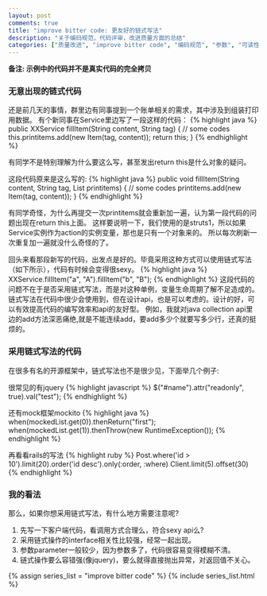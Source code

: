 ```yaml
---
layout: post
comments: true
title: "improve bitter code: 更友好的链式写法"
description: "关于编码规范，代码评审，改进质量方面的总结"
categories: ["质量改进", "improve bitter code", "编码规范", "参数", "可读性", "接口"]
---
```


__备注: 示例中的代码并不是真实代码的完全拷贝__

### 无意出现的链式代码
还是前几天的事情，群里边有同事提到一个账单相关的需求，其中涉及到组装打印用数据。
有个新同事在Service里边写了一段这样的代码：
{% highlight java %}
public XXService fillItem(String content, String tag) {
    // some codes
    this.printitems.add(new Item(tag, content));
    return this;
}
{% endhighlight %}

有同学不是特别理解为什么要这么写，甚至发出return this是什么对象的疑问。

这段代码原来是这么写的:
{% highlight java %}
public void fillItem(String content, String tag, List printitems) {
    // some codes
    printitems.add(new Item(tag, content));
}
{% endhighlight %}

有同学奇怪，为什么再提交一次printitems就会重新加一遍，认为第一段代码的问题出现在return this上面。
这样要说明一下，我们使用的是struts1，所以如果Service实例作为action的实例变量，那也是只有一个对象来的。
所以每次刷新一次重复加一遍就没什么奇怪的了。

回头来看那段新写的代码，出发点是好的。毕竟采用这种方式可以使用链式写法（如下所示），代码有时候会变得很sexy。
{% highlight java %}
XXService.fillItem("a", "A").fillItem("b", "B");
{% endhighlight %}
这段代码的问题不在于是否采用链式写法，而是对这种单例，变量生命周期了解不足造成的。
链式写法在代码中很少会使用到，但在设计api，也是可以考虑的。设计的好，可以有效提高代码的编写效率和api的友好型。
例如，我就对java collection api里边的add方法深恶痛绝,就是不能连续add，要add多少个就要写多少行，还真的挺烦的。

### 采用链式写法的代码
在很多有名的开源框架中，链式写法也不是很少见，下面举几个例子:

很常见的有jquery
{% highlight javascript %}
$("#name").attr("readonly", true).val("test");
{% endhighlight %}

还有mock框架mockito
{% highlight java %}
when(mockedList.get(0)).thenReturn("first");
when(mockedList.get(1)).thenThrow(new RuntimeException());
{% endhighlight %}

再看看rails的写法
{% highlight ruby %}
Post.where('id > 10').limit(20).order('id desc').only(:order, :where)
Client.limit(5).offset(30)
{% endhighlight %}

### 我的看法
那么，如果你想采用链式写法，有什么地方需要注意呢?
1. 先写一下客户端代码，看调用方式合理么，符合sexy api么?
2. 采用链式操作的interface相关性比较强，经常一起出现。
3. 参数parameter一般较少，因为参数多了，代码很容易变得模糊不清。
4. 链式操作要么容错强(像jquery)，要么就得直接抛出异常，对返回值不关心。

{% assign series_list = "improve bitter code" %}
{% include series_list.html %}
